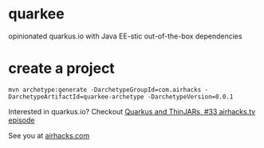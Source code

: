 # quarkee

opinionated quarkus.io with Java EE-stic out-of-the-box dependencies

# create a project

```
mvn archetype:generate -DarchetypeGroupId=com.airhacks -DarchetypeArtifactId=quarkee-archetype -DarchetypeVersion=0.0.1
```

Interested in quarkus.io? Checkout [Quarkus and ThinJARs, #33 airhacks.tv episode](http://airhacks.fm/#episode_33) 

See you at [airhacks.com](http://airhacks.com)
